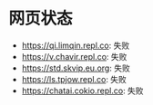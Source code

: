 # 网页状态
- https://qi.limqin.repl.co: 失败
- https://v.chavir.repl.co: 失败
- https://std.skvip.eu.org: 失败
- https://ls.tpjow.repl.co: 失败
- https://chatai.cokio.repl.co: 失败
